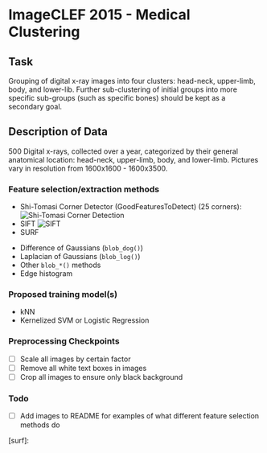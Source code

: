 # ImageCLEF 2015 - Medical Clustering

## Task

Grouping of digital x-ray images into four clusters: head-neck, upper-limb, body, and lower-lib.
Further sub-clustering of initial groups into more specific sub-groups (such as specific bones)
should be kept as a secondary goal.

## Description of Data

500 Digital x-rays, collected over a year, categorized by their general anatomical location:
head-neck, upper-limb, body, and lower-limb. Pictures vary in resolution from 1600x1600 - 1600x3500.

### Feature selection/extraction methods
- Shi-Tomasi Corner Detector (GoodFeaturesToDetect) (25 corners):
![Shi-Tomasi Corner Detection][shi-tomasi-corn]
- SIFT
![SIFT][sift]
- SURF
<!---![SURF][surf]-->
- Difference of Gaussians (`blob_dog()`)
- Laplacian of Gaussians (`blob_log()`)
- Other `blob_*()` methods
- Edge histogram

### Proposed training model(s)
- kNN
- Kernelized SVM or Logistic Regression

### Preprocessing Checkpoints
- [ ] Scale all images by certain factor
- [ ] Remove all white text boxes in images
- [ ] Crop all images to ensure only black background

### Todo
- [ ] Add images to README for examples of what different feature selection methods do

[shi-tomasi-corn]: https://github.com/magrimes/medical-clustering/blob/master/examples/shi-tomasi-corners.jpeg
[sift]: https://github.com/magrimes/medical-clustering/blob/master/examples/sift_keypoints.jpg
[surf]:
